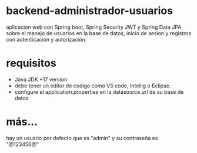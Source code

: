 # backend-administrador-usuarios
aplicacion web con Spring boot, Spring Security JWT y Spring Data JPA sobre el manejo de usuarios en la base de datos, inicio de sesion y registros con autenticacion y autorización.

# requisitos
- Java JDK +17 version 
- debe tener un editor de codigo como VS code, Intellig o Eclipse.
- configure el application.properties en la datasource.url de su base de datos

# más...
hay un usuario por defecto que es "admin" y su contraseña es "@123456@"
